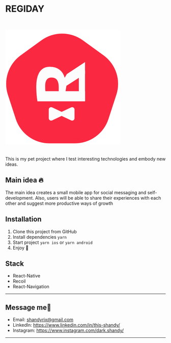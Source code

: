 # REGIDAY
<br/>

![](./src/assets/img/appLogo.png)
<br/>
<br/>
<br/>
This is my pet project where I test interesting technologies and embody new ideas.
<br/>
## Main idea 🔥
The main idea creates a small mobile app for social messaging and self-development. Also, users will be able to share their experiences with each other and suggest more productive ways of growth
<br/>

## Installation
1. Clone this project from GitHub
2. Install dependencies `yarn`
3. Start project `yarn ios` or `yarn android`
4. Enjoy 🚀

## Stack
- React-Native
- Recoil
- React-Navigation
<hr>

## Message me🤑
- Email: shandyrix@gmail.com
- LinkedIn: https://www.linkedin.com/in/this-shandy/
- Instagram: https://www.instagram.com/dark.shandy/

<hr>
